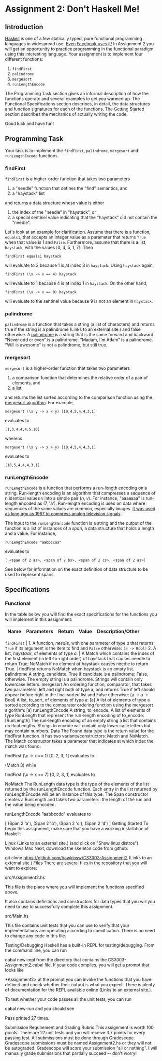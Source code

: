 # Assignment 2: Don't Haskell Me!

## Introduction

[Haskell](https://www.haskell.org/) is one of a few statically typed, pure functional programming languages in widespread use. [Even Facebook uses it!](https://www.youtube.com/watch?v=sl2zo7tzrO8) In Assignment 2 you will get an opportunity to practice programming in the functional paradigm using this interesting language. Your assignment is to implement four different functions:

1. `findFirst`
2. `palindrome`
3. `mergesort`
4. `runLengthEncode`

The Programming Task section gives an informal description of how the functions operate and several examples to get you warmed up. The Functional Specifications section describes, in detail, the data structures and function signatures for each of the functions. The Getting Started section describes the mechanics of actually writing the code.

Good luck and have fun!

## Programming Task

Your task is to implement the `findFirst`, `palindrome`, `mergesort` and `runLengthEncode` functions.

### findFirst

`findFirst` is a higher-order function that takes two parameters

1. a "needle" function that defines the "find" semantics, and
2. a "haystack" list

and returns a data structure whose value is either

1. the index of the "needle" in "haystack", or
2. a special sentinel value indicating that the "haystack" did not contain the "needle".

Let's look at an example for clarification. Assume that there is a function, `equals1`, that accepts an integer value as a parameter that returns `True` when that value is 1 and `False`. Furthermore, assume that there is a list, `haystack`, with the values [0, 4, 5, 1, 7]. Then

`findFirst equals1 haystack`

will evaluate to 3 because 1 is at index 3 in `haystack`. Using `haystack` again,

`findFirst (\x -> x == 4) haystack`

will evaluate to 1 because 4 is at index 1 in `haystack`. On the other hand,

`findFirst (\x -> x == 9) haystack`

will evaluate to the sentinel value because 9 is not an element in `haystack`.

### palindrome

`palindrome` is a function that takes a string (a list of characters) and returns true if the string is a palindrome (Links to an external site.) and false otherwise. A [palindrome](https://en.wikipedia.org/wiki/Palindrome) is a string that is the same forward and backward. "Never odd or even" is a palindrome. "Madam, I'm Adam" is a palindrome. "Will is awesome" is not a palindrome, but still true.

### mergesort

`mergesort` is a higher-order function that takes two parameters

1. a comparison function that determines the relative order of a pair of elements, and
2. a list

and returns the list sorted according to the comparison function using the [mergesort algorithm](https://en.wikipedia.org/wiki/Merge_sort). For example,

`mergesort (\x y -> x < y) [10,4,5,4,4,3,1]`

evaluates to

`[1,3,4,4,4,5,10]`

whereas

`mergesort (\x y -> x > y) [10,4,5,4,4,3,1]`

evaluates to

`[10,5,4,4,4,3,1]`

### runLengthEncode

`runLengthEncode` is a function that performs a [run-length encoding](https://en.wikipedia.org/wiki/Run-length_encoding) on a string. Run-length encoding is an algorithm that compresses a sequence of n identical values v into a simple pair (_n_, _v_). For instance, "aaaaaaa" is run-length encoded as (7, 'a'). Run-length encoding is used on data where sequences of the same values are common, especially images. [It was used as long ago as 1967 to compress analog television signals](https://ieeexplore-ieee-org.uc.idm.oclc.org/document/1447423).

The input to the `runLengthEncode` function is a string and the output of the function is a list of instances of a _span_, a data structure that holds a length and a value. For instance,

`runLengthEncode "aabbccaa"`

evaluates to

`[ <span of 2 as>, <span of 2 bs>, <span of 2 cs>, <span of 2 as>]`

See below for information on the exact definition of data structure to be used to represent spans.

## Specifications

### Functional

In the table below you will find the exact specifications for the functions you will implement in this assignment:

| Name | Parameters | Return | Value | Description/Other |
| ---- | ---------- | ------ | ----- | ----------------- |

`findFirst` | 1. A function, _needle_, with one parameter of type _a_ that returns `True` if its argument is the item to find and `False` otherwise: `(a -> Bool)` 2. A list, _haystack_, of elements of type _a_. | A Match which contains the index of the first element (in left-to-right order) of haystack that causes needle to return True; NoMatch if no element of haystack causes needle to return True. | findFirst returns NoMatch when haystack is an empty list.
palindrome A string, candidate. True if candidate is a palindrome; False, otherwise. The empty string is a palindrome. Strings will contain only lowercase letters.
mergesort
An ordering function, comparator, that takes two parameters, left and right both of type a, and returns True if left should appear before right in the final sorted list and False otherwise: (a -> a -> Bool)
A list, to_sort, of elements of type a: [a]
A list of elements of type a sorted according to the comparator ordering function using the mergesort algorithm: [a]
runLengthEncode A string, to_encode. A list of elements of type RunLength that represent the run-length encoding of to_encode: [RunLength] The run-length encoding of an empty string a list that contains no RunLengths. Strings to encode will contain only lower case letters but may contain numbers.
Data
The Found data type is the return value for the findFirst function. It has two variants/constructors: Match and NoMatch. The Match constructor takes a parameter that indicates at which index the match was found.

findFirst (\x -> x == 1) [0, 2, 3, 1]
evaluates to

(Match 3)
while

findFirst (\x -> x == 7) [0, 2, 3, 1]
evaluates to

NoMatch
The RunLength data type is the type of the elements of the list returned by the runLengthEncode function. Each entry in the list returned by runLengthEncode will be an instance of this type. The Span constructor creates a RunLength and takes two parameters: the length of the run and the value being encoded.

runLengthEncode "aabbccdd"
evaluates to

[ (Span 2 'a'), (Span 2 'b'), (Span 2 'c'), (Span 2 'd') ]
Getting Started
To begin this assignment, make sure that you have a working installation of Haskell:

Linux (Links to an external site.) (and click on "Show linux distros")
Windows
Mac
Next, download the skeleton code from github:

git clone https://github.com/hawkinsw/CS3003-Assignment2 (Links to an external site.)
Files
There are several files in the repository that you will want to explore:

src/Assignment2.hs

This file is the place where you will implement the functions specified above.

It also contains definitions and constructors for data types that you will you need to use to successfully complete this assignment.

src/Main.hs

This file contains unit tests that you can use to verify that your implementations are operating according to specification. There is no need to change any code in this file.

Testing/Debugging
Haskell has a built-in REPL for testing/debugging. From the command line, you can run

cabal new-repl
from the directory that contains the CS3003-Assignment2.cabal file. If your code compiles, you will get a prompt that looks like

\*Assignment2>
at the prompt you can invoke the functions that you have defined and check whether their output is what you expect. There is plenty of documentation for the REPL available online (Links to an external site.).

To test whether your code passes all the unit tests, you can run

cabal new-run
and you should see

Pass
printed 27 times.

Submission Requirement and Grading Rubric
This assignment is worth 100 points. There are 27 unit tests and you will receive 3.7 points for every passing test. All submissions must be done through Gradescope. Gradescope submissions must be named Assignment2.hs or they will not be autograded. Gradescope will score your submission "all or nothing". I will manually grade submissions that partially succeed -- don't worry!
